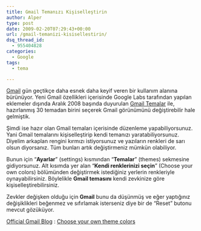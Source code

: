 ```yaml
---
title: Gmail Temanızı Kişiselleştirin
author: Alper
type: post
date: 2009-02-20T07:29:43+00:00
url: /gmail-temanizi-kisisellestirin/
dsq_thread_id:
  - 955404828
categories:
  - Google
tags:
  - tema

---
```

[Gmail][1] gün geçtikçe daha esnek daha keyif veren bir kullanım alanına bürünüyor. Yeni Gmail özellikleri içerisinde Google Labs tarafından yapılan eklemeler dışında Aralık 2008 başında duyurulan [Gmail Temalar][2] ile, hazırlanmış 30 temadan birini seçerek Gmail görünümünü değiştirebilir hale gelmiştik. 

Şimdi ise hazır olan Gmail temaları içerisinde düzenleme yapabiliyorsunuz. Yani Gmail temalarını kişiselleştirip kendi temanızı yaratabiliyorsunuz. Diyelim arkaplan rengini kırmızı istiyorsunuz ve yazıların renkleri de sarı olsun diyorsanız. Tüm bunları artık değiştirmeniz mümkün olabiliyor. <!--more-->

Bunun için &#8220;**Ayarlar**&#8221; (settings) kısmından &#8220;**Temalar**&#8221; (themes) sekmesine gidiyorsunuz. Alt kısımda yer alan &#8220;**Kendi renklerinizi seçin**&#8221; (Choose your own colors) bölümünden değiştirmek istediğiniz yerlerin renkleriyle oynayabilirsiniz. Böylelikle **Gmail temasını** kendi zevkinize göre kişiselleştirebilirsiniz. 

Zevkler değişken olduğu için **Gmail** bunu da düşünmüş ve eğer yaptığınız değişiklikleri beğenmez ve sıfırlamak isterseniz diye bir de &#8220;Reset&#8221; butonu mevcut gözüküyor. 

[Official Gmail Blog][3] : [Choose your own theme colors][4]

 [1]: http://www.gmail.com
 [2]: https://www.murekkep.org/gmail-temalar-ile-daha-guzel-549
 [3]: http://gmailblog.blogspot.com/
 [4]: http://gmailblog.blogspot.com/2009/02/choose-your-own-theme-colors.html